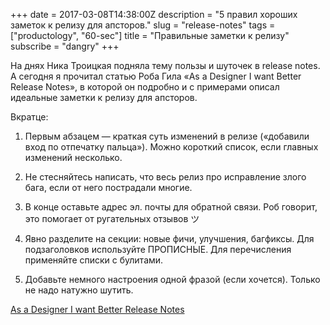 +++
date = 2017-03-08T14:38:00Z
description = "5 правил хороших заметок к релизу для апсторов."
slug = "release-notes"
tags = ["productology", "60-sec"]
title = "Правильные заметки к релизу"
subscribe = "dangry"
+++

На днях Ника Троицкая подняла тему пользы и шуточек в release notes. А сегодня я прочитал статью Роба Гила «As a Designer I want Better Release Notes», в которой он подробно и с примерами описал идеальные заметки к релизу для апсторов.

Вкратце:

1. Первым абзацем — краткая суть изменений в релизе («добавили вход по отпечатку пальца»). Можно короткий список, если главных изменений несколько.

2. Не стесняйтесь написать, что весь релиз про исправление злого бага, если от него пострадали многие.

3. В конце оставьте адрес эл. почты для обратной связи. Роб говорит, это помогает от ругательных отзывов ツ

4. Явно разделите на секции: новые фичи, улучшения, багфиксы. Для подзаголовков используйте ПРОПИСНЫЕ. Для перечисления применяйте списки с булитами.

5. Добавьте немного настроения одной фразой (если хочется). Только не надо натужно шутить.

<p class="big">
<a href="https://uxdesign.cc/3e8c8c785231">As a Designer I want Better Release Notes</a>
</p>
